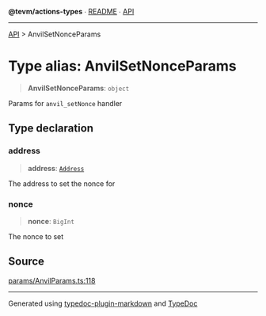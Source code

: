 **@tevm/actions-types** ∙ [README](../README.md) ∙ [API](../API.md)

***

[API](../API.md) > AnvilSetNonceParams

# Type alias: AnvilSetNonceParams

> **AnvilSetNonceParams**: `object`

Params for `anvil_setNonce` handler

## Type declaration

### address

> **address**: [`Address`](Address.md)

The address to set the nonce for

### nonce

> **nonce**: `BigInt`

The nonce to set

## Source

[params/AnvilParams.ts:118](https://github.com/evmts/tevm-monorepo/blob/main/packages/actions-types/src/params/AnvilParams.ts#L118)

***
Generated using [typedoc-plugin-markdown](https://www.npmjs.com/package/typedoc-plugin-markdown) and [TypeDoc](https://typedoc.org/)
